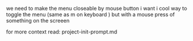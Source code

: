we need to make the menu closeable by mouse button
i want i cool way to toggle the menu (same as m on keyboard ) but with a mouse press of something on the screeen


for more context read: project-init-prompt.md

